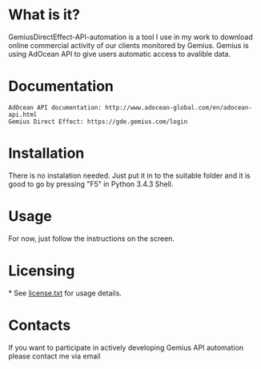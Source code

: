 # What is it?

GemiusDirectEffect-API-automation is a tool I use in my work to download online commercial activity of our clients monitored by Gemius. Gemius is using AdOcean API to give users automatic access to avalible data.

# Documentation

    AdOcean API documentation: http://www.adocean-global.com/en/adocean-api.html
    Gemius Direct Effect: https://gde.gemius.com/login

# Installation

There is no instalation needed. Just put it in to the suitable folder and it is good to go by pressing "F5" in Python 3.4.3 Shell. 
  
# Usage

For now, just follow the instructions on the screen.
  
# Licensing

\* See [license.txt](https://github.com/Kusnierewicz/GemiusDirectEffect-API-automation/blob/master/LICENSE.txt) for usage details.
  
# Contacts

If you want to participate in actively developing Gemius API automation please contact me via email
